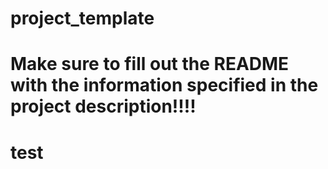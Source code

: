 # project_template
# Make sure to fill out the README with the information specified in the project description!!!!

# test
